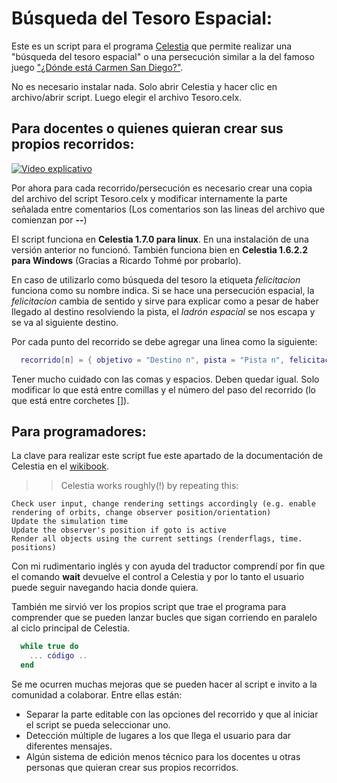 # Búsqueda del Tesoro Espacial:

Este es un script para el programa [Celestia](https://celestiaproject.space/) que permite realizar una "búsqueda del tesoro espacial" o una persecución similar a la del famoso juego ["¿Dónde está Carmen San Diego?"](https://www.clasicosbasicos.org/juegos/aventura-grafica/donde-esta-carmen-sandiego-buscala-por-todo-el-mundo).

No es necesario instalar nada. Solo abrir Celestia y hacer clic en archivo/abrir script. Luego elegir el archivo Tesoro.celx.

## Para docentes o quienes quieran crear sus propios recorridos:

[![Video explicativo](https://youtu.be/PUFqwxdwHwg)](https://youtu.be/PUFqwxdwHwg)

Por ahora para cada recorrido/persecución es necesario crear una copia del archivo del script Tesoro.celx y modificar internamente la parte señalada entre comentarios (Los comentarios son las lineas del archivo que comienzan por **--**)

El script funciona en **Celestia 1.7.0 para linux**. En  una instalación de una versión anterior no funcionó. También funciona bien en **Celestia 1.6.2.2 para Windows** (Gracias a Ricardo Tohmé por probarlo).

En caso de utilizarlo como búsqueda del tesoro la etiqueta *felicitacion* funciona como su nombre indica. Si se hace una persecución espacial, la *felicitacion* cambia de sentido y sirve para explicar como a pesar de haber llegado al destino resolviendo la pista, el *ladrón espacial* se nos escapa y se va al siguiente destino.

Por cada punto del recorrido se debe agregar una linea como la siguiente:

```lua
  recorrido[n] = { objetivo = "Destino n", pista = "Pista n", felicitacion = "Felicitación n/Excusa n" }
```
Tener mucho cuidado con las comas y espacios. Deben quedar igual. Solo modificar lo que está entre comillas y el número del paso del recorrido (lo que está entre corchetes []).

## Para programadores:

La clave para realizar este script fue este apartado de la documentación de Celestia en el [wikibook](https://en.wikibooks.org/wiki/Celestia/Celx_Scripting/CELX_Lua_Methods).

>> Celestia works roughly(!) by repeating this:

    Check user input, change rendering settings accordingly (e.g. enable rendering of orbits, change observer position/orientation)
    Update the simulation time
    Update the observer's position if goto is active
    Render all objects using the current settings (renderflags, time. positions)

Con mi rudimentario inglés y con ayuda del traductor comprendí por fin que el comando **wait** devuelve el control a Celestia y por lo tanto el usuario puede seguir navegando hacia donde quiera.

También me sirvió ver los propios script que trae el programa para comprender que se pueden lanzar bucles que sigan corriendo en paralelo al ciclo principal de Celestia.

```lua
  while true do
    ... código ..
  end
```

Se me ocurren muchas mejoras que se pueden hacer al script e invito a la comunidad a colaborar. Entre ellas están:

* Separar la parte editable con las opciones del recorrido y que al iniciar el script se pueda seleccionar uno.
* Detección múltiple de lugares a los que llega el usuario para dar diferentes mensajes.
* Algún sistema de edición menos técnico para los docentes u otras personas que quieran crear sus propios recorridos.
